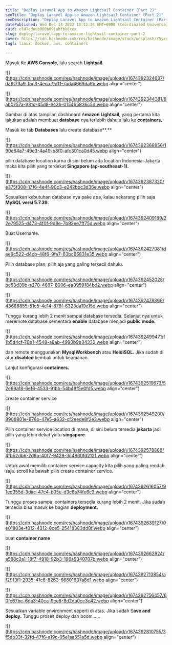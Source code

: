 ```yaml
---
title: "Deploy Laravel App to Amazon Lightsail Container (Part 2)"
seoTitle: "Deploy Laravel App to Amazon Lightsail Container (Part 2)"
seoDescription: "Deploy Laravel App to Amazon Lightsail Container (Part 2)"
datePublished: Wed Dec 14 2022 13:12:34 GMT+0000 (Coordinated Universal Time)
cuid: cld7eduub000b09juhfbk6rcx
slug: deploy-laravel-app-to-amazon-lightsail-container-part-2
cover: https://cdn.hashnode.com/res/hashnode/image/stock/unsplash/Y5yxdx2a4PI/upload/01f5439e554b14f773f48f5ed2fa0ed8.jpeg
tags: linux, docker, aws, containers

---
```


Masuk Ke **AWS Console**, lalu search **Lightsail**.

![](https://cdn.hashnode.com/res/hashnode/image/upload/v1674392324637/da9f73a9-f5c3-4eca-9d11-7ada4669da9b.webp align="center")

![](https://cdn.hashnode.com/res/hashnode/image/upload/v1674392344381/8ab0757a-931c-45d8-9c3b-015465836c5d.webp align="center")

Gambar di atas tampilan dashboard A**mazon Lightsail**, yang pertama kita lakukan adalah membuat **database** nya terlebih dahulu lalu ke **containers.**

Masuk ke tab **Databases** lalu create database**.**

![](https://cdn.hashnode.com/res/hashnode/image/upload/v1674392368956/190c64a7-49e3-4a49-b8f0-afc301ca0d45.webp align="center")

pilih database location karna di sini belum ada location Indonesia-Jakarta maka kita pilih yang terdekat **Singapore (ap-southeast-1).**

![](https://cdn.hashnode.com/res/hashnode/image/upload/v1674392387320/e375f308-1716-4e4f-90c3-e242bbc3d36e.webp align="center")

Sesuaikan kebutuhan database nya pake apa, kalau sekarang pilih saja **MySQL versi 5.7.39.**

![](https://cdn.hashnode.com/res/hashnode/image/upload/v1674392409169/22e79525-d473-4f0f-9d8e-7b92ee7ff75d.webp align="center")

Buat Username.

![](https://cdn.hashnode.com/res/hashnode/image/upload/v1674392427081/dee9c522-d4cb-48f6-9fa7-63bc65831e35.webp align="center")

Pilih database plan, pilih aja yang paling terkecil dahulu.

![](https://cdn.hashnode.com/res/hashnode/image/upload/v1674392452028/be53d09b-a270-4697-8006-ea0959184bd2.webp align="center")

![](https://cdn.hashnode.com/res/hashnode/image/upload/v1674392478366/43688855-51c5-4e14-878f-6323da19e15d.webp align="center")

Tunggu kurang lebih 2 menit sampai database tersedia. Selanjut nya untuk meremote database sementara **enable** database menjadi **public mode.**

![](https://cdn.hashnode.com/res/hashnode/image/upload/v1674392499471/f1b5d4cf-78b1-4548-a8ab-4990b9b34332.webp align="center")

dan remote menggunakan **MysqlWorkbench** atau **HeidiSQL.** Jika sudah di atur **disabled** kembali untuk keamanan.

Lanjut konfigurasi **containers.**

![](https://cdn.hashnode.com/res/hashnode/image/upload/v1674392519673/52e69a18-6ef6-4533-91bb-54b48f5e0fd5.webp align="center")

create container service

![](https://cdn.hashnode.com/res/hashnode/image/upload/v1674392549200/8909801e-976b-47e5-a632-cf2eede8f2e3.webp align="center")

Pilih container service location di mana, di sini belum tersedia **jakarta** jadi pilih yang lebih dekat yaitu **singapore**.

![](https://cdn.hashnode.com/res/hashnode/image/upload/v1674392578868/4fbb2db6-2d9a-40f7-9429-3c4960fd2121.webp align="center")

Untuk awal memilih container service capacity kita pilih yang paling rendah saja. scroll ke bawah pilih create container service.

![](https://cdn.hashnode.com/res/hashnode/image/upload/v1674392616057/91ed355d-3dac-47c4-b05e-d3c6a74fe6c3.webp align="center")

Tunggu proses sampai containers tersedia kurang lebih 2 menit. Jika sudah tersedia bisa masuk ke bagian **deployment.**

![](https://cdn.hashnode.com/res/hashnode/image/upload/v1674392639127/0e01803e-f812-4312-8ce5-25418383dd0f.webp align="center")

buat **container name**

![](https://cdn.hashnode.com/res/hashnode/image/upload/v1674392662824/a588c2a1-18f7-4918-92b3-196a9340707b.webp align="center")

![](https://cdn.hashnode.com/res/hashnode/image/upload/v1674392713854/af2913f1-2935-41c6-8263-66801637a8d1.webp align="center")

![](https://cdn.hashnode.com/res/hashnode/image/upload/v1674392756457/60fc67bc-6da3-40ca-9ce8-8d2da0cc3c42.webp align="center")

Sesuaikan variable environment seperti di atas. Jika sudah S**ave and deploy.** Tunggu proses deploy dan boom …..

![](https://cdn.hashnode.com/res/hashnode/image/upload/v1674392810755/3f5db33f-32fd-47f6-a19c-05e1aa551a5d.webp align="center")